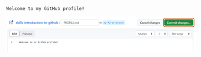 
   ```
   Welcome to my GitHub profile!
   ```

   ![profile.md file screenshot](/images/my-profile-file.png)
